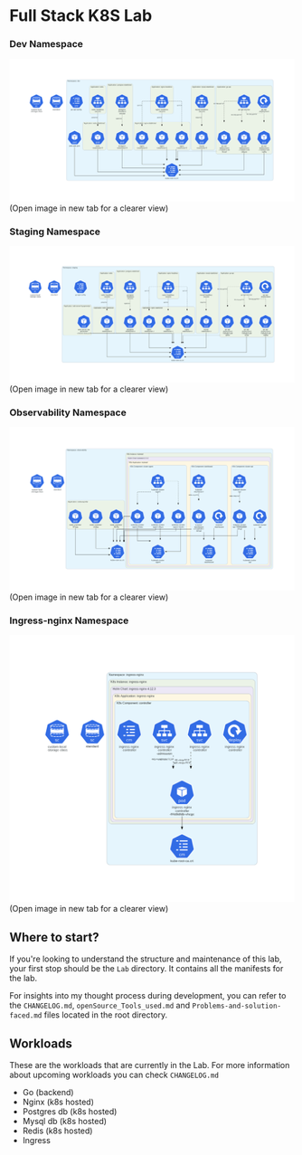 # Full Stack K8S Lab 

### Dev Namespace
![alt text](resources/dev-diagram.png)
(Open image in new tab for a clearer view)


### Staging Namespace
![alt text](resources/staging-diagram.png)
(Open image in new tab for a clearer view)


### Observability Namespace
![alt text](resources/observability-diagram.png)
(Open image in new tab for a clearer view)

### Ingress-nginx Namespace
![alt text](resources/ingress-nginx-diagram.png)
(Open image in new tab for a clearer view)


## Where to start?
If you're looking to understand the structure and maintenance of this lab, your first stop should be the `Lab` directory. It contains all the manifests for the lab.

For insights into my thought process during development, you can refer to the `CHANGELOG.md`, `openSource_Tools_used.md` and `Problems-and-solution-faced.md` files located in the root directory.

## Workloads
These are the workloads that are currently in the Lab. For more information about upcoming workloads you can check `CHANGELOG.md`

- Go (backend)
- Nginx (k8s hosted)
- Postgres db (k8s hosted)
- Mysql db (k8s hosted)
- Redis (k8s hosted)
- Ingress